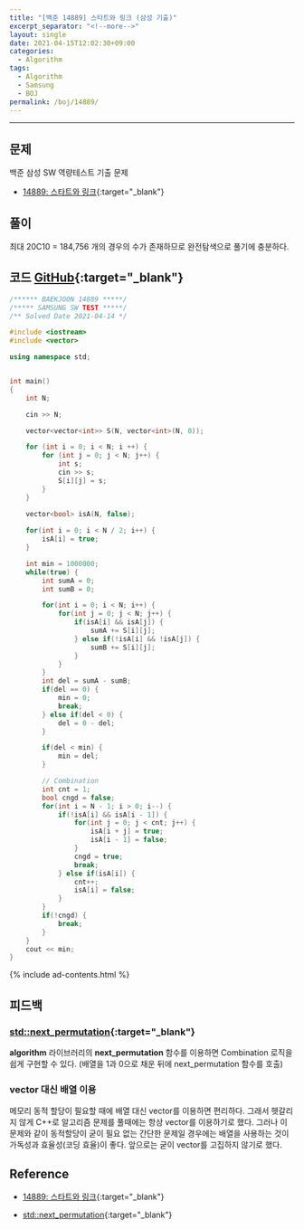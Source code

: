 ```yaml
---
title: "[백준 14889] 스타트와 링크 (삼성 기출)"
excerpt_separator: "<!--more-->"
layout: single
date: 2021-04-15T12:02:30+09:00
categories:
  - Algorithm
tags:
  - Algorithm
  - Samsung
  - BOJ
permalink: /boj/14889/
---
```

---


## 문제

백준 삼성 SW 역량테스트 기출 문제

* [14889: 스타트와 링크](https://www.acmicpc.net/problem/14889){:target="_blank"}

<!--more-->


## 풀이

최대 20C10 = 184,756 개의 경우의 수가 존재하므로 완전탐색으로 풀기에 충분하다.

## 코드 [GitHub](https://github.com/unionyy/algorithm/blob/main/samsung/14889_startlink.cpp){:target="_blank"}

```cpp
/****** BAEKJOON 14889 *****/
/***** SAMSUNG SW TEST *****/
/** Solved Date 2021-04-14 */

#include <iostream>
#include <vector>

using namespace std;


int main()
{
	int N;

	cin >> N;

    vector<vector<int>> S(N, vector<int>(N, 0));

    for (int i = 0; i < N; i ++) {
        for (int j = 0; j < N; j++) {
            int s;
            cin >> s;
            S[i][j] = s;
        }
    }
	
	vector<bool> isA(N, false);

    for(int i = 0; i < N / 2; i++) {
        isA[i] = true;
    }

    int min = 1000000;
    while(true) {
        int sumA = 0;
        int sumB = 0;

        for(int i = 0; i < N; i++) {
            for(int j = 0; j < N; j++) {
                if(isA[i] && isA[j]) {
                    sumA += S[i][j];
                } else if(!isA[i] && !isA[j]) {
                    sumB += S[i][j];
                }
            }
        }
        int del = sumA - sumB;
        if(del == 0) {
            min = 0;
            break;
        } else if(del < 0) {
            del = 0 - del;
        }

        if(del < min) {
            min = del;
        }

        // Combination
        int cnt = 1;
        bool cngd = false;
        for(int i = N - 1; i > 0; i--) {
            if(!isA[i] && isA[i - 1]) {
                for(int j = 0; j < cnt; j++) {
                    isA[i + j] = true;
                    isA[i - 1] = false;
                }
                cngd = true;
                break;
            } else if(isA[i]) {
                cnt++;
                isA[i] = false;
            }
        }
        if(!cngd) {
            break;
        }
    }
    cout << min;
}
```

{% include ad-contents.html %}

## 피드백

### [std::next_permutation](http://www.cplusplus.com/reference/algorithm/next_permutation/){:target="_blank"}

**algorithm** 라이브러리의 **next_permutation** 함수를 이용하면 Combination 로직을 쉽게 구현할 수 있다. (배열을 1과 0으로 채운 뒤에 next_permutation 함수를 호출)

### vector 대신 배열 이용

메모리 동적 할당이 필요할 때에 배열 대신 vector를 이용하면 편리하다. 그래서 헷갈리지 않게 C++로 알고리즘 문제를 풀때에는 항상 vector를 이용하기로 했다. 그러나 이 문제와 같이 동적할당이 굳이 필요 없는 간단한 문제일 경우에는 배열을 사용하는 것이 가독성과 효율성(코딩 효율)이 좋다. 앞으로는 굳이 vector를 고집하지 않기로 했다.

## Reference

* [14889: 스타트와 링크](https://www.acmicpc.net/problem/14889){:target="_blank"}

* [std::next_permutation](http://www.cplusplus.com/reference/algorithm/next_permutation/){:target="_blank"}
